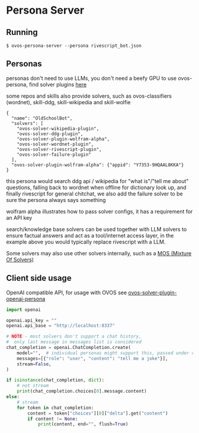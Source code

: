 # Persona Server

## Running

`$ ovos-persona-server --persona rivescript_bot.json`

## Personas

personas don't need to use LLMs, you don't need a beefy GPU to use ovos-persona, find solver plugins [here](https://github.com/OpenVoiceOS?q=solver&type=all)

some repos and skills also provide solvers, such as ovos-classifiers (wordnet), skill-ddg, skill-wikipedia and skill-wolfie

```
{
  "name": "OldSchoolBot",
  "solvers": [
    "ovos-solver-wikipedia-plugin",
    "ovos-solver-ddg-plugin",
    "ovos-solver-plugin-wolfram-alpha",
    "ovos-solver-wordnet-plugin",
    "ovos-solver-rivescript-plugin",
    "ovos-solver-failure-plugin"
  ],
  "ovos-solver-plugin-wolfram-alpha": {"appid": "Y7353-9HQAAL8KKA"}
}
```

this persona would search ddg api / wikipedia for "what is"/"tell me about" questions,
falling back to wordnet when offline for dictionary look up,
and finally rivescript for general chitchat,
we also add the failure solver to be sure the persona always says something

wolfram alpha illustrates how to pass solver configs, it has a requirement for an API key

search/knowledge base solvers can be used together with LLM solvers to ensure factual answers and act as a tool/internet access layer,
in the example above you would typically replace rivescript with a LLM.

Some solvers may also use other solvers internally, such as a [MOS (Mixture Of Solvers)](https://github.com/TigreGotico/ovos-MoS)

## Client side usage

OpenAI compatible API, for usage with OVOS see [ovos-solver-plugin-openai-persona](https://github.com/OpenVoiceOS/ovos-solver-plugin-openai-persona)

```python
import openai

openai.api_key = ""
openai.api_base = "http://localhost:8337"

# NOTE - most solvers don't support a chat history,
#  only last message in messages list is considered
chat_completion = openai.ChatCompletion.create(
    model="",  # individual personas might support this, passed under context
    messages=[{"role": "user", "content": "tell me a joke"}],
    stream=False,
)

if isinstance(chat_completion, dict):
    # not stream
    print(chat_completion.choices[0].message.content)
else:
    # stream
    for token in chat_completion:
        content = token["choices"][0]["delta"].get("content")
        if content != None:
            print(content, end="", flush=True)

```
